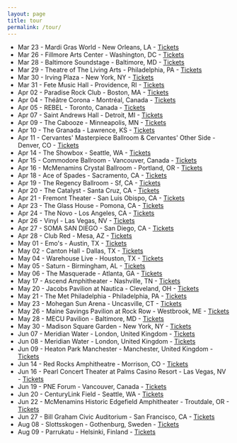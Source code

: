 ```yaml
---
layout: page
title: tour
permalink: /tour/
---
```


* Mar 23 - Mardi Gras World - New Orleans, LA - [Tickets](https://www1.ticketmaster.com)
* Mar 26 - Fillmore Arts Center - Washington, DC - [Tickets](https://www1.ticketmaster.com)
* Mar 28 - Baltimore Soundstage - Baltimore, MD - [Tickets](https://www1.ticketmaster.com)
* Mar 29 - Theatre of The Living Arts - Philadelphia, PA - [Tickets](https://www1.ticketmaster.com)
* Mar 30 - Irving Plaza - New York, NY - [Tickets](https://www1.ticketmaster.com)
* Mar 31 - Fete Music Hall - Providence, RI - [Tickets](https://www1.ticketmaster.com)
* Apr 02 - Paradise Rock Club - Boston, MA - [Tickets](https://www1.ticketmaster.com)
* Apr 04 - Théâtre Corona - Montréal, Canada - [Tickets](https://www1.ticketmaster.com)
* Apr 05 - REBEL - Toronto, Canada - [Tickets](https://www1.ticketmaster.com)
* Apr 07 - Saint Andrews Hall - Detroit, MI - [Tickets](https://www1.ticketmaster.com)
* Apr 09 - The Cabooze - Minneapolis, MN - [Tickets](https://www1.ticketmaster.com)
* Apr 10 - The Granada - Lawrence, KS - [Tickets](https://www1.ticketmaster.com)
* Apr 11 - Cervantes' Masterpiece Ballroom & Cervantes' Other Side - Denver, CO - [Tickets](https://www1.ticketmaster.com)
* Apr 14 - The Showbox - Seattle, WA - [Tickets](https://www1.ticketmaster.com)
* Apr 15 - Commodore Ballroom - Vancouver, Canada - [Tickets](https://www1.ticketmaster.com)
* Apr 16 - McMenamins Crystal Ballroom - Portland, OR - [Tickets](https://www1.ticketmaster.com)
* Apr 18 - Ace of Spades - Sacramento, CA - [Tickets](https://www1.ticketmaster.com)
* Apr 19 - The Regency Ballroom - Sf, CA - [Tickets](https://www1.ticketmaster.com)
* Apr 20 - The Catalyst - Santa Cruz, CA - [Tickets](https://www1.ticketmaster.com)
* Apr 21 - Fremont Theater - San Luis Obispo, CA - [Tickets](https://www1.ticketmaster.com)
* Apr 23 - The Glass House - Pomona, CA - [Tickets](https://www1.ticketmaster.com)
* Apr 24 - The Novo - Los Angeles, CA - [Tickets](https://www1.ticketmaster.com)
* Apr 26 - Vinyl - Las Vegas, NV - [Tickets](https://www1.ticketmaster.com)
* Apr 27 - SOMA SAN DIEGO - San Diego, CA - [Tickets](https://www1.ticketmaster.com)
* Apr 28 - Club Red - Mesa, AZ - [Tickets](https://www1.ticketmaster.com)
* May 01 - Emo's - Austin, TX - [Tickets](https://www1.ticketmaster.com)
* May 02 - Canton Hall - Dallas, TX - [Tickets](https://www1.ticketmaster.com)
* May 04 - Warehouse Live - Houston, TX - [Tickets](https://www1.ticketmaster.com)
* May 05 - Saturn - Birmingham, AL - [Tickets](https://www1.ticketmaster.com)
* May 06 - The Masquerade - Atlanta, GA - [Tickets](https://www1.ticketmaster.com)
* May 17 - Ascend Amphitheater - Nashville, TN - [Tickets](https://www1.ticketmaster.com)
* May 20 - Jacobs Pavilion at Nautica - Cleveland, OH - [Tickets](https://www1.ticketmaster.com)
* May 21 - The Met Philadelphia - Philadelphia, PA - [Tickets](https://www1.ticketmaster.com)
* May 23 - Mohegan Sun Arena - Uncasville, CT - [Tickets](https://www1.ticketmaster.com)
* May 26 - Maine Savings Pavilion at Rock Row - Westbrook, ME - [Tickets](https://www1.ticketmaster.com)
* May 28 - MECU Pavilion - Baltimore, MD - [Tickets](https://www1.ticketmaster.com)
* May 30 - Madison Square Garden - New York, NY - [Tickets](https://www1.ticketmaster.com)
* Jun 07 - Meridian Water - London, United Kingdom - [Tickets](https://www1.ticketmaster.com)
* Jun 08 - Meridian Water - London, United Kingdom - [Tickets](https://www1.ticketmaster.com)
* Jun 09 - Heaton Park Manchester - Manchester, United Kingdom - [Tickets](https://www1.ticketmaster.com)
* Jun 14 - Red Rocks Amphitheatre - Morrison, CO - [Tickets](https://www1.ticketmaster.com)
* Jun 16 - Pearl Concert Theater at Palms Casino Resort - Las Vegas, NV - [Tickets](https://www1.ticketmaster.com)
* Jun 19 - PNE Forum - Vancouver, Canada - [Tickets](https://www1.ticketmaster.com)
* Jun 20 - CenturyLink Field - Seattle, WA - [Tickets](https://www1.ticketmaster.com)
* Jun 22 - McMenamins Historic Edgefield Amphitheater - Troutdale, OR - [Tickets](https://www1.ticketmaster.com)
* Jun 27 - Bill Graham Civic Auditorium - San Francisco, CA - [Tickets](https://www1.ticketmaster.com)
* Aug 08 - Slottsskogen - Gothenburg, Sweden - [Tickets](https://www1.ticketmaster.com)
* Aug 09 - Parrukatu - Helsinki, Finland - [Tickets](https://www1.ticketmaster.com)

